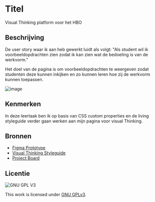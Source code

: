 # Titel
Visual Thinking platform voor het HBO

## Beschrijving
De user story waar ik aan heb gewerkt luidt als volgt: "Als student wil ik voorbeeldopdrachten zien zodat ik kan zien wat de bedoeling is van de werkvorm."

Het doel van de pagina is om voorbeeldopdrachten te weergeven zodat studenten deze kunnen inkijken en zo kunnen leren hoe zij de werkvorm kunnen toepassen.

![image](https://user-images.githubusercontent.com/112857131/224526051-7ac6cceb-09ae-4aa1-be82-baefd66ad9ce.png)


## Kenmerken
In deze leertaak ben ik op basis van CSS custom properties en de living styleguide verder gaan werken aan mijn pagina voor visual Thinking.

## Bronnen

* [Figma Prototype](https://www.figma.com/proto/BcmZb4clafkTX1UM1GN3F2/Prototype-v3-Visual-Thinking-in-het-HBO?node-id=21%3A995&starting-point-node-id=21%3A995&scaling=scale-down)
* [Visual Thinking Styleguide](https://github.com/fdnd-agency/visual-thinking/blob/0bcfc55d8c25483d18e5c6629ad7fa7e99ca7b51/vtHBO-styleguide-v1.pdf)
* [Project Board](https://github.com/orgs/fdnd-agency/projects/7)

## Licentie

![GNU GPL V3](https://www.gnu.org/graphics/gplv3-127x51.png)

This work is licensed under [GNU GPLv3](./LICENSE).
